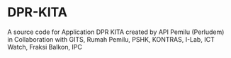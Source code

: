 # DPR-KITA
A source code for Application DPR KITA  created by API Pemilu  (Perludem) in Collaboration with GITS, Rumah Pemilu, PSHK, KONTRAS, I-Lab, ICT Watch, Fraksi Balkon, IPC 
